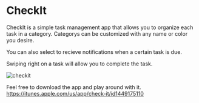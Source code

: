 # CheckIt
CheckIt is a simple task management app that allows you to organize each task in a category. Categorys can be customized with any name or color you desire. 

You can also select to recieve notifications when a certain task is due.

Swiping right on a task will allow you to complete the task.

![checkit](https://user-images.githubusercontent.com/38364867/52663897-f7f4e400-2ec4-11e9-8ccb-764dca25403e.gif)

Feel free to download the app and play around with it.
https://itunes.apple.com/us/app/check-it/id1449175110
